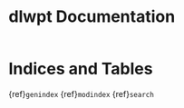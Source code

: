 # dlwpt Documentation

```{include} contents.md
```

# Indices and Tables
{ref}`genindex`
{ref}`modindex`
{ref}`search`
